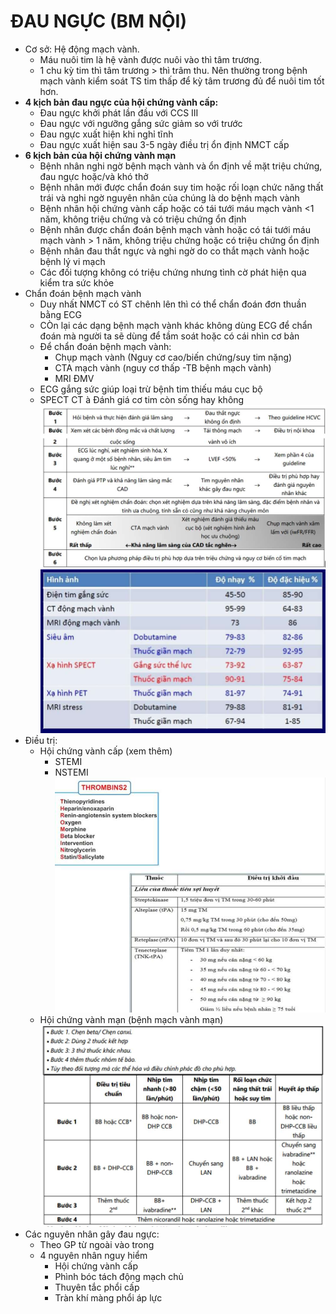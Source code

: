 # ĐAU NGỰC (BM NỘI)
- Cơ sở: Hệ động mạch vành.
	- Máu nuôi tim là hệ vành được nuôi vào thì tâm trương.
	- 1 chu kỳ tim thì tâm trương > thì trâm thu. Nên thường trong bệnh mạch vành kiểm soát TS tim thấp để kỳ tâm trương đủ để nuôi tim tốt hơn.
- **4 kịch bản đau ngực của hội chứng vành cấp:**
	- Đau ngực khởi phát lần đầu với CCS III
	- Đau ngực với ngưỡng gắng sức giảm so với trước
	- Đau ngực xuất hiện khi nghỉ tĩnh
	- Đau ngực xuất hiện sau 3-5 ngày điều trị ổn định NMCT cấp
- **6 kịch bản của hội chứng vành mạn**
	- Bệnh nhân nghi ngờ bệnh mạch vành và ổn định về mặt triệu chứng, đau ngực hoặc/và khó thở
	- Bệnh nhân mới được chẩn đoán suy tim hoặc rối loạn chức năng thất trái và nghi ngờ nguyên nhân của chúng là do bệnh mạch vành
	- Bệnh nhân hội chứng vành cấp hoặc có tái tưới máu mạch vành <1 năm, không triệu chứng và có triệu chứng ổn định
	- Bệnh nhân được chẩn đoán bệnh mạch vành hoặc có tái tưới máu mạch vành > 1 năm, không triệu chứng hoặc có triệu chứng ổn định
	- Bệnh nhân đau thắt ngực và nghi ngờ do co thắt mạch vành hoặc bệnh lý vi mạch
	- Các đối tượng không có triệu chứng nhưng tình cờ phát hiện qua kiểm tra sức khỏe
- Chẩn đoán bệnh mạch vành
	- Duy nhất NMCT có ST chênh lên thì có thể chẩn đoán đơn thuần bằng ECG
	- CÒn lại các dạng bệnh mạch vành khác không dùng ECG để chẩn đoán mà người ta sẽ dùng để tầm soát hoặc có cái nhìn cơ bản
	- Để chẩn đoán bệnh mạch vành:
		- Chụp mạch vành (Nguy cơ cao/biến chứng/suy tim nặng)
		- CTA mạch vành (nguy cơ thấp -TB bệnh mạch vành)
		- MRI ĐMV
	- ECG gắng sức giúp loại trừ bệnh tim thiếu máu cục bộ
	- SPECT CT à Đánh giá cơ tim còn sống hay không
![Buổi 7-Hệ Tim mạch (Nội)-1687360915471.jpeg](../../../../200%20Files/image/image/Bu%E1%BB%95i%207-H%E1%BB%87%20Tim%20m%E1%BA%A1ch%20(N%E1%BB%99i)-1687360915471.jpeg)
![Buổi 7-Hệ Tim mạch (Nội)-1687360918988.jpeg](../../../../200%20Files/image/image/Bu%E1%BB%95i%207-H%E1%BB%87%20Tim%20m%E1%BA%A1ch%20(N%E1%BB%99i)-1687360918988.jpeg)
- Điều trị:
	- Hội chứng vành cấp (xem thêm)
		- STEMI
		- NSTEMI
	![Buổi 7-Hệ Tim mạch (Nội)-1687360927563.jpeg](../../../../200%20Files/image/image/Bu%E1%BB%95i%207-H%E1%BB%87%20Tim%20m%E1%BA%A1ch%20(N%E1%BB%99i)-1687360927563.jpeg)
	- Hội chứng vành mạn (bệnh mạch vành mạn)
	![Buổi 7-Hệ Tim mạch (Nội)-1687360936194.jpeg](../../../../200%20Files/image/image/Bu%E1%BB%95i%207-H%E1%BB%87%20Tim%20m%E1%BA%A1ch%20(N%E1%BB%99i)-1687360936194.jpeg)
- Các nguyên nhân gây đau ngực:
	- Theo GP từ ngoài vào trong
	- 4 nguyên nhân nguy hiểm
		- Hội chứng vành cấp
		- Phình bóc tách động mạch chủ
		- Thuyên tắc phổi cấp
		- Tràn khí màng phổi áp lực